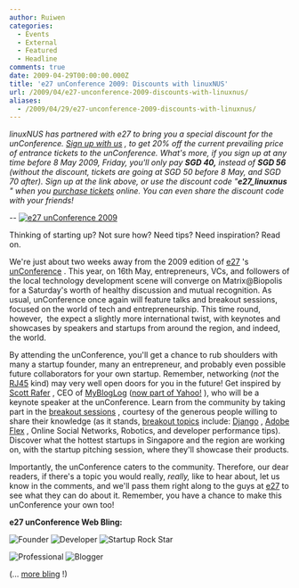 ```yaml
---
author: Ruiwen
categories:
  - Events
  - External
  - Featured
  - Headline
comments: true
date: 2009-04-29T00:00:00.000Z
title: 'e27 unConference 2009: Discounts with linuxNUS'
url: /2009/04/e27-unconference-2009-discounts-with-linuxnus/
aliases:
  - /2009/04/29/e27-unconference-2009-discounts-with-linuxnus/
---
```


<em>linuxNUS has partnered with e27 to bring you a special discount for the unConference. <a href="//unconference2009sg.eventbrite.com/?discount=e27_linuxnus">Sign up with us</a> , to get 20% off the current prevailing price of entrance tickets to the unConference. What's more, if you sign up at any time before 8 May 2009, Friday, you'll only pay <strong>SGD 40,</strong> instead of <strong>SGD 56 </strong> (without the discount, tickets are going at SGD 50 before 8 May, and SGD 70 after). Sign up at the link above, or use the discount code &quot;<strong>e27_linuxnus</strong> &quot; when you <a href="//unconference2009sg.eventbrite.com/">purchase tickets</a> online. You can even share the discount code with your friends! </em>

<em>--</em> <a href="//unconference2009sg.eventbrite.com/?discount=e27_linuxnus">
<img class="aligncenter" src="/img/2009/04/edm-resized_02.jpg" alt="e27 unConference 2009" /> </a>

Thinking of starting up? Not sure how? Need tips? Need inspiration? Read on.<a href="//unconference2009sg.eventbrite.com/?discount=e27_linuxnus"> </a>

We're just about two weeks away from the 2009 edition of <a href="//www.e27.sg/">e27</a> 's <a href="//www.e27.sg/unconference/2009/">unConference</a> . This year, on 16th May, entrepreneurs, VCs, and followers of the local technology development scene will converge on Matrix@Biopolis for a Saturday's worth of healthy discussion and mutual recognition. As usual, unConference once again will feature talks and breakout sessions, focused on the world of tech and entrepreneurship. This time round, however,  the expect a slightly more international twist, with keynotes and showcases by speakers and startups from around the region, and indeed, the world.

By attending the unConference, you'll get a chance to rub shoulders with many a startup founder, many an entrepreneur, and probably even possible future collaborators for your own startup. Remember, networking (<em>not</em> the <a href="//en.wikipedia.org/wiki/Rj45">RJ45</a> kind) may very well open doors for you in the future! Get inspired by <a href="//www.linkedin.com/in/rafer">Scott Rafer</a> , CEO of <a href="//www.mybloglog.com/">MyBlogLog</a> (<a href="//mashable.com/2007/01/08/yahoo-mybloglog/">now part of Yahoo!</a> ), who will be a keynote speaker at the unConference. Learn from the community by taking part in the <a href="//eventplanning.about.com/od/eventindustrytermsae/g/defbreakout.htm">breakout sessions</a> , courtesy of the generous people willing to share their knowledge (as it stands, <a href="//www.e27.sg/unconference/2009/breakouts/">breakout topics</a> include: <a href="//djangoproject.com">Django</a> , <a href="//www.adobe.com/products/flex/">Adobe Flex</a> , Online Social Networks, Robotics, and developer performance tips). Discover what the hottest startups in Singapore and the region are working on, with the startup pitching session, where they'll showcase their products.

Importantly, the unConference caters to the community. Therefore, our dear readers, if there's a topic you would really, <em>really, </em> like to hear about, let us know in the comments, and we'll pass them right along to the guys at <a href="//e27.sg">e27</a> to see what they can do about it. Remember, you have a chance to make this unConference your own too!

<strong>e27 unConference Web Bling:</strong>

<img src="//www.e27.sg/blog/wp-content/uploads/2009/04/founder.png" alt="Founder" /> <img src="//www.e27.sg/blog/wp-content/uploads/2009/04/developer.png" alt="Developer" /> <img src="//www.e27.sg/blog/wp-content/uploads/2009/04/startuprockstar.png" alt="Startup Rock Star" />

<a href="//unconference2009sg.eventbrite.com/?discount=e27_linuxnus"> </a>

<img src="//www.e27.sg/blog/wp-content/uploads/2009/04/professional.png" alt="Professional" /> <img src="//www.e27.sg/blog/wp-content/uploads/2009/04/blogger.png" alt="Blogger" />

<a href="//unconference2009sg.eventbrite.com/?discount=e27_linuxnus"> </a>

<a href="//unconference2009sg.eventbrite.com/?discount=e27_linuxnus"> </a>

(... <a href="//www.e27.sg/events/unconference-2009-web-bling/">more bling</a> !)
